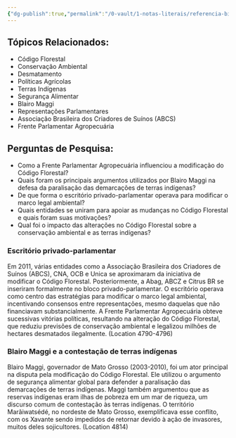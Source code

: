```yaml
---
{"dg-publish":true,"permalink":"/0-vault/1-notas-literais/referencia-bio/formacao-politica-do-agronegocio/","dgHomeLink":true,"dgShowLocalGraph":true,"dgShowFileTree":true,"dgEnableSearch":true,"noteIcon":""}
---
```


## Tópicos Relacionados:
- Código Florestal
- Conservação Ambiental
- Desmatamento
- Políticas Agrícolas
- Terras Indígenas
- Segurança Alimentar
- Blairo Maggi
- Representações Parlamentares
- Associação Brasileira dos Criadores de Suínos (ABCS)
- Frente Parlamentar Agropecuária

## Perguntas de Pesquisa:
- Como a Frente Parlamentar Agropecuária influenciou a modificação do Código Florestal?
- Quais foram os principais argumentos utilizados por Blairo Maggi na defesa da paralisação das demarcações de terras indígenas?
- De que forma o escritório privado-parlamentar operava para modificar o marco legal ambiental?
- Quais entidades se uniram para apoiar as mudanças no Código Florestal e quais foram suas motivações?
- Qual foi o impacto das alterações no Código Florestal sobre a conservação ambiental e as terras indígenas?

### Escritório privado-parlamentar
Em 2011, várias entidades como a Associação Brasileira dos Criadores de Suínos (ABCS), CNA, OCB e Unica se aproximaram da iniciativa de modificar o Código Florestal. Posteriormente, a Abag, ABCZ e Citrus BR se inseriram formalmente no bloco privado-parlamentar. O escritório operava como centro das estratégias para modificar o marco legal ambiental, incentivando consensos entre representações, mesmo daquelas que não financiavam substancialmente. A Frente Parlamentar Agropecuária obteve sucessivas vitórias políticas, resultando na alteração do Código Florestal, que reduziu previsões de conservação ambiental e legalizou milhões de hectares desmatados ilegalmente. (Location 4790-4796)

### Blairo Maggi e a contestação de terras indígenas
Blairo Maggi, governador de Mato Grosso (2003-2010), foi um ator principal na disputa pela modificação do Código Florestal. Ele utilizou o argumento de segurança alimentar global para defender a paralisação das demarcações de terras indígenas. Maggi também argumentou que as reservas indígenas eram ilhas de pobreza em um mar de riqueza, um discurso comum de contestação às terras indígenas. O território Marãiwatsédé, no nordeste de Mato Grosso, exemplificava esse conflito, com os Xavante sendo impedidos de retornar devido à ação de invasores, muitos deles sojicultores. (Location 4814)

